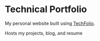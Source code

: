 # Technical Portfolio

My personal website built using [TechFolio](http://techfolios.github.io). 

Hosts my projects, blog, and resume

